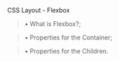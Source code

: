 CSS Layout - Flexbox

>• What is Flexbox?;

>• Properties for the Container;

>• Properties for the Children.